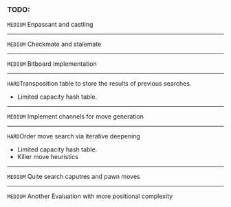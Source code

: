 ### TODO:


`MEDIUM` Enpassant and castling

---

`MEDIUM` Checkmate and stalemate


---
`MEDIUM` Bitboard implementation


---
`HARD`Transposition table to store the results of previous searches.
- Limited capacity hash table.


---

`MEDIUM` Implement channels for move generation


---


`HARD`Order move search via iterative deepening

- Limited capacity hash table.
- Killer move heuristics 

---

`MEDIUM` Quite search caputres and pawn moves

---

`MEDIUM` Another Evaluation with more positional complexity